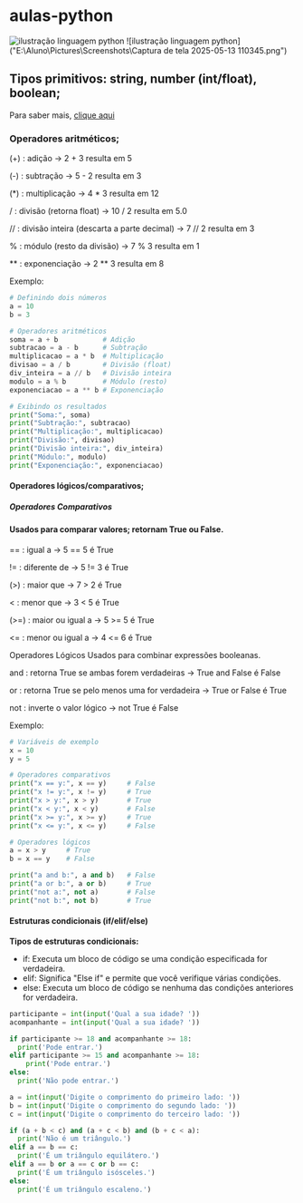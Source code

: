 # aulas-python

![ilustração linguagem python](https://upload.wikimedia.org/wikipedia/commons/thumb/d/d7/Kuki_2005.jpg/250px-Kuki_2005.jpg)
![ilustração linguagem python]("E:\Aluno\Pictures\Screenshots\Captura de tela 2025-05-13 110345.png")

## Tipos primitivos: string, number (int/float), boolean;

Para saber mais, [clique aqui](https://dev.to/dormin/tipos-primitivos-em-python-10jg)

### Operadores aritméticos;

(+) : adição → 2 + 3 resulta em 5

(-) : subtração → 5 - 2 resulta em 3

(*) : multiplicação → 4 * 3 resulta em 12

/ : divisão (retorna float) → 10 / 2 resulta em 5.0

// : divisão inteira (descarta a parte decimal) → 7 // 2 resulta em 3

% : módulo (resto da divisão) → 7 % 3 resulta em 1

** : exponenciação → 2 ** 3 resulta em 8

Exemplo:
``` py
# Definindo dois números
a = 10
b = 3

# Operadores aritméticos
soma = a + b           # Adição
subtracao = a - b      # Subtração
multiplicacao = a * b  # Multiplicação
divisao = a / b        # Divisão (float)
div_inteira = a // b   # Divisão inteira
modulo = a % b         # Módulo (resto)
exponenciacao = a ** b # Exponenciação

# Exibindo os resultados
print("Soma:", soma)
print("Subtração:", subtracao)
print("Multiplicação:", multiplicacao)
print("Divisão:", divisao)
print("Divisão inteira:", div_inteira)
print("Módulo:", modulo)
print("Exponenciação:", exponenciacao)
```


#### Operadores lógicos/comparativos;

##### Operadores Comparativos
#### Usados para comparar valores; retornam True ou False.

== : igual a → 5 == 5 é True

!= : diferente de → 5 != 3 é True

(>) : maior que → 7 > 2 é True

< : menor que → 3 < 5 é True

(>=) : maior ou igual a → 5 >= 5 é True

<= : menor ou igual a → 4 <= 6 é True

Operadores Lógicos
Usados para combinar expressões booleanas.

and : retorna True se ambas forem verdadeiras
→ True and False é False

or : retorna True se pelo menos uma for verdadeira
→ True or False é True

not : inverte o valor lógico
→ not True é False

Exemplo:
``` py
# Variáveis de exemplo
x = 10
y = 5

# Operadores comparativos
print("x == y:", x == y)     # False
print("x != y:", x != y)     # True
print("x > y:", x > y)       # True
print("x < y:", x < y)       # False
print("x >= y:", x >= y)     # True
print("x <= y:", x <= y)     # False

# Operadores lógicos
a = x > y     # True
b = x == y    # False

print("a and b:", a and b)   # False
print("a or b:", a or b)     # True
print("not a:", not a)       # False
print("not b:", not b)       # True

```

#### Estruturas condicionais (if/elif/else)

**Tipos de estruturas condicionais:**

- if: Executa um bloco de código se uma condição especificada for verdadeira.
- elif: Significa "Else if" e permite que você verifique várias condições.
- else: Executa um bloco de código se nenhuma das condições anteriores for verdadeira.

``` py
participante = int(input('Qual a sua idade? '))
acompanhante = int(input('Qual a sua idade? '))

if participante >= 18 and acompanhante >= 18:
  print('Pode entrar.')
elif participante >= 15 and acompanhante >= 18:
    print('Pode entrar.')
else:
  print('Não pode entrar.')
```
``` py
a = int(input('Digite o comprimento do primeiro lado: '))
b = int(input('Digite o comprimento do segundo lado: '))
c = int(input('Digite o comprimento do terceiro lado: '))

if (a + b < c) and (a + c < b) and (b + c < a):
  print('Não é um triângulo.')
elif a == b == c:
  print('É um triângulo equilátero.')
elif a == b or a == c or b == c:
  print('É um triângulo isósceles.')
else:
  print('É um triângulo escaleno.')
```
